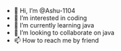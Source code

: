 - 👋 Hi, I’m @Ashu-1104
- 👀 I’m interested in coding 
- 🌱 I’m currently learning java
- 💞️ I’m looking to collaborate on java
- 📫 How to reach me by friend

<!---
Ashu-1104/Ashu-1104 is a ✨ special ✨ repository because its `README.md` (this file) appears on your GitHub profile.
You can click the Preview link to take a look at your changes.
--->
